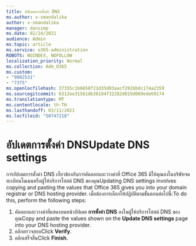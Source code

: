 ```yaml
---
title: อัปเดตการตั้งค่า DNS
ms.author: v-smandalika
author: v-smandalika
manager: dansimp
ms.date: 02/24/2021
audience: Admin
ms.topic: article
ms.service: o365-administration
ROBOTS: NOINDEX, NOFOLLOW
localization_priority: Normal
ms.collection: Adm_O365
ms.custom:
- "9002531"
- "7375"
ms.openlocfilehash: 37355c1b6658f21d35d03aacf292bbdc174a2359
ms.sourcegitcommit: 6312ee31561db36104f32282d019d069ede69174
ms.translationtype: MT
ms.contentlocale: th-TH
ms.lasthandoff: 03/11/2021
ms.locfileid: "50747218"
---
```

# <a name="update-dns-settings"></a><span data-ttu-id="c66c4-102">อัปเดตการตั้งค่า DNS</span><span class="sxs-lookup"><span data-stu-id="c66c4-102">Update DNS settings</span></span>

<span data-ttu-id="c66c4-103">การอัปเดตการตั้งค่า DNS เกี่ยวข้องกับการคัดลอกและวางค่าที่ Office 365 มีให้คุณลงในบริษัทจดทะเบียนโดเมนหรือผู้ให้บริการโฮสต์ DNS ของคุณ</span><span class="sxs-lookup"><span data-stu-id="c66c4-103">Updating DNS settings involves copying and pasting the values that Office 365 gives you into your domain registrar or DNS hosting provider.</span></span> <span data-ttu-id="c66c4-104">เมื่อต้องการเลือกให้ปฏิบัติตามขั้นตอนต่อไปนี้:</span><span class="sxs-lookup"><span data-stu-id="c66c4-104">To do this, perform the following steps:</span></span>

1. <span data-ttu-id="c66c4-105">คัดลอกและวางค่าที่แสดงบนหน้าอัปเดต **การตั้งค่า DNS** ลงในผู้ให้บริการโฮสต์ DNS ของคุณ</span><span class="sxs-lookup"><span data-stu-id="c66c4-105">Copy and paste the values shown on the **Update DNS settings** page into your DNS hosting provider.</span></span>
2. <span data-ttu-id="c66c4-106">คลิกตรวจสอบ</span><span class="sxs-lookup"><span data-stu-id="c66c4-106">Click **Verify**.</span></span>
3. <span data-ttu-id="c66c4-107">คลิกเสร็จสิ้น</span><span class="sxs-lookup"><span data-stu-id="c66c4-107">Click **Finish**.</span></span>